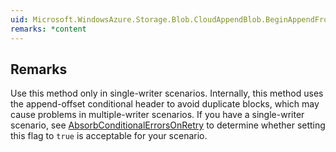 ```yaml
---  
uid: Microsoft.WindowsAzure.Storage.Blob.CloudAppendBlob.BeginAppendFromStream(System.IO.Stream,Microsoft.WindowsAzure.Storage.AccessCondition,Microsoft.WindowsAzure.Storage.Blob.BlobRequestOptions,Microsoft.WindowsAzure.Storage.OperationContext,System.AsyncCallback,System.Object)  
remarks: *content  
---  
```

  
## Remarks  
 Use this method only in single-writer scenarios. Internally, this method uses the append-offset conditional header to avoid duplicate blocks, which may cause problems in multiple-writer scenarios.                     If you have a single-writer scenario, see [AbsorbConditionalErrorsOnRetry](assetId:///P:Microsoft.WindowsAzure.Storage.Blob.BlobRequestOptions.AbsorbConditionalErrorsOnRetry?qualifyHint=False&autoUpgrade=True) to determine whether setting this flag to `true` is acceptable for your scenario.